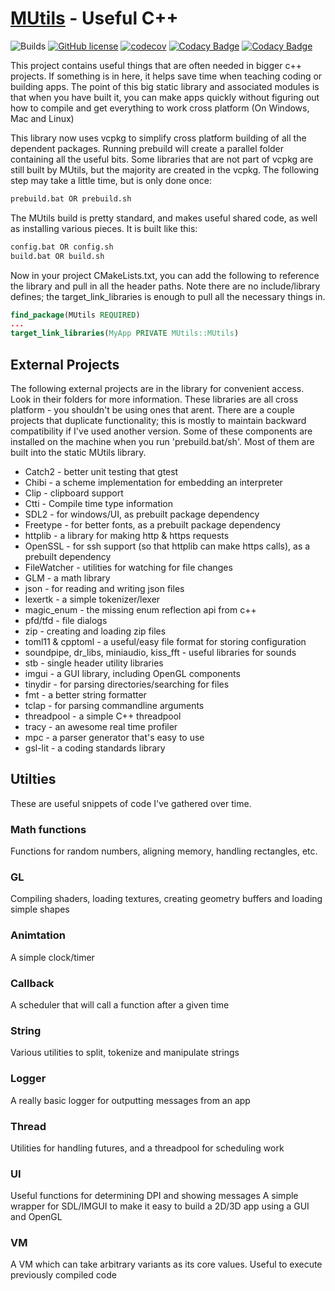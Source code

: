[MUtils](https://github.com/Rezonality/MUtils) - Useful C++
===================================================================================================

![Builds](https://github.com/Rezonality/mutils/workflows/Builds/badge.svg)
[![GitHub license](https://img.shields.io/badge/license-MIT-blue.svg)](https://github.com/Rezonality/zep/blob/master/LICENSE)
[![codecov](https://codecov.io/gh/Rezonality/MUtils/branch/master/graph/badge.svg)](https://codecov.io/gh/Rezonality/MUtils)
[![Codacy Badge](https://app.codacy.com/project/badge/Grade/8bb47022b078477186c6941140e0f62c)](https://www.codacy.com/gh/Rezonality/mutils/dashboard?utm_source=github.com&amp;utm_medium=referral&amp;utm_content=Rezonality/mutils&amp;utm_campaign=Badge_Grade)
[![Codacy Badge](https://app.codacy.com/project/badge/Coverage/8bb47022b078477186c6941140e0f62c)](https://www.codacy.com/gh/Rezonality/mutils/dashboard?utm_source=github.com&utm_medium=referral&utm_content=Rezonality/mutils&utm_campaign=Badge_Coverage)

This project contains useful things that are often needed in bigger c++ projects.  If something is in here, it helps save time when teaching coding or building apps.  The point of this big static library and associated modules is that when you have built it, you can make apps quickly without figuring out how to compile and get everything to work cross platform (On Windows, Mac and Linux)

This library now uses vcpkg to simplify cross platform building of all the dependent packages.  Running prebuild will create a parallel folder containing all the useful bits.  Some libraries that are not part of vcpkg are still built by MUtils, but the majority are created in the vcpkg.  The following step may take a little time, but is only done once:

``` bash
prebuild.bat OR prebuild.sh
```

The MUtils build is pretty standard, and makes useful shared code, as well as installing various pieces.
It is built like this:

``` bash
config.bat OR config.sh
build.bat OR build.sh
```

Now in your project CMakeLists.txt, you can add the following to reference the library and pull in all the header paths.  Note there are no include/library defines; the target_link_libraries is enough to pull all the necessary things in.

``` cmake
find_package(MUtils REQUIRED)
...
target_link_libraries(MyApp PRIVATE MUtils::MUtils)
```

## External Projects
The following external projects are in the library for convenient access.  Look in their folders for more information.  These libraries are all cross platform - you shouldn't be using ones that arent.  There are a couple projects that duplicate functionality; this is mostly to maintain backward compatibility if I've used another version.  Some of these components are installed on the machine when you run 'prebuild.bat/sh'.  Most of them are built into the static MUtils library.

*  Catch2 - better unit testing that gtest
*  Chibi - a scheme implementation for embedding an interpreter
*  Clip - clipboard support
*  Ctti - Compile time type information
*  SDL2 - for windows/UI, as prebuilt package dependency
*  Freetype - for better fonts, as a prebuilt package dependency
*  httplib - a library for making http & https requests
*  OpenSSL - for ssh support (so that httplib can make https calls), as a prebuilt dependency
*  FileWatcher - utilities for watching for file changes 
*  GLM - a math library
*  json - for reading and writing json files
*  lexertk - a simple tokenizer/lexer
*  magic_enum - the missing enum reflection api from c++
*  pfd/tfd - file dialogs
*  zip - creating and loading zip files
*  toml11 & cpptoml - a useful/easy file format for storing configuration
*  soundpipe, dr_libs, miniaudio, kiss_fft - useful libraries for sounds
*  stb - single header utility libraries
*  imgui - a GUI library, including OpenGL components
*  tinydir - for parsing directories/searching for files
*  fmt - a better string formatter
*  tclap - for parsing commandline arguments
*  threadpool - a simple C++ threadpool
*  tracy - an awesome real time profiler
*  mpc - a parser generator that's easy to use
*  gsl-lit - a coding standards library

## Utilties

These are useful snippets of code I've gathered over time.

### Math functions
Functions for random numbers, aligning memory, handling rectangles, etc.

### GL
Compiling shaders, loading textures, creating geometry buffers and loading simple shapes

### Animtation
A simple clock/timer

### Callback
A scheduler that will call a function after a given time

### String
Various utilities to split, tokenize and manipulate strings

### Logger
A really basic logger for outputting messages from an app

### Thread
Utilities for handling futures, and a threadpool for scheduling work

### UI
Useful functions for determining DPI and showing messages
A simple wrapper for SDL/IMGUI to make it easy to build a 2D/3D app using a GUI and OpenGL

### VM
A VM which can take arbitrary variants as its core values.  Useful to execute previously compiled code


